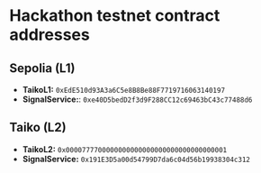 # Hackathon testnet contract addresses

## Sepolia (L1)

- **TaikoL1:** `0xEdE510d93A3a6C5e8B8Be88F7719716063140197`
- **SignalService:**: `0xe40D5bedD2f3d9F288CC12c69463bC43c77488d6`

## Taiko (L2)

- **TaikoL2:** `0x0000777700000000000000000000000000000001`
- **SignalService:** `0x191E3D5a00d54799D7da6c04d56b19938304c312`
